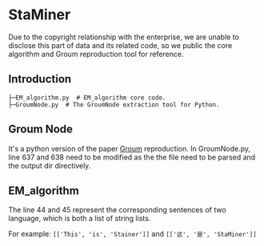 # StaMiner
 
Due to the copyright relationship with the enterprise, we are unable to disclose this part of data and its related code, so we public the core algorithm and Groum reproduction tool for reference.


## Introduction

```
├─EM_algorithm.py  # EM_algorithm core code.
├─GroumNode.py  # The GroumNode extraction tool for Python.
```

## Groum Node
It's a python version of the paper <a  href ="https://dl.acm.org/doi/10.1145/1595696.1595767">Groum</a> reproduction.
In GroumNode.py, line 637 and 638 need to be modified as the the file need to be parsed and the output dir directively.

## EM_algorithm
The line 44 and 45 represent the corresponding sentences of two language, which is both a list of string lists.

For example:
`[['This', 'is', 'Stainer']]` and `[['这', '是', 'StaMiner']]`
